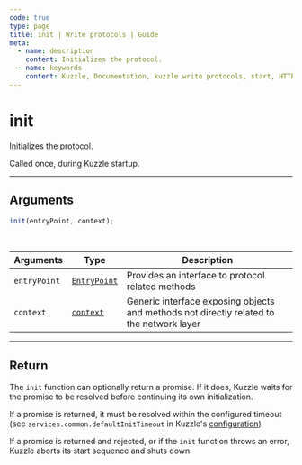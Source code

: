 ```yaml
---
code: true
type: page
title: init | Write protocols | Guide 
meta:
  - name: description
    content: Initializes the protocol.
  - name: keywords
    content: Kuzzle, Documentation, kuzzle write protocols, start, HTTP, MQTT, init
---
```


# init

Initializes the protocol.

Called once, during Kuzzle startup.

---

## Arguments

```js
init(entryPoint, context);
```

<br/>

| Arguments    | Type                                                           | Description                                                                              |
| ------------ | -------------------------------------------------------------- | ---------------------------------------------------------------------------------------- |
| `entryPoint` | [`EntryPoint`](/core/2/guides/write-protocols/entrypoint/intro) | Provides an interface to protocol related methods                                        |
| `context`    | [`context`](/core/2/guides/write-protocols/context)       | Generic interface exposing objects and methods not directly related to the network layer |

---

## Return

The `init` function can optionally return a promise. If it does, Kuzzle waits for the promise to be resolved before continuing its own initialization.

If a promise is returned, it must be resolved within the configured timeout (see `services.common.defaultInitTimeout` in Kuzzle's [configuration](/core/2/guides/advanced/configuration))

If a promise is returned and rejected, or if the `init` function throws an error, Kuzzle aborts its start sequence and shuts down.
